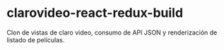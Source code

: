 # clarovideo-react-redux-build
Clon de vistas de claro video, consumo de API JSON y renderización de listado de películas.
